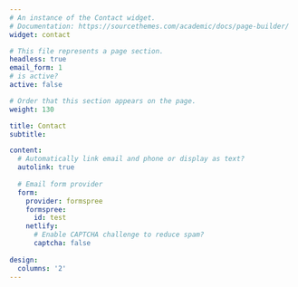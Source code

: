 ```yaml
---
# An instance of the Contact widget.
# Documentation: https://sourcethemes.com/academic/docs/page-builder/
widget: contact

# This file represents a page section.
headless: true
email_form: 1
# is active?
active: false

# Order that this section appears on the page.
weight: 130

title: Contact
subtitle:

content:
  # Automatically link email and phone or display as text?
  autolink: true
  
  # Email form provider
  form:
    provider: formspree
    formspree:
      id: test
    netlify:
      # Enable CAPTCHA challenge to reduce spam?
      captcha: false
  
design:
  columns: '2'
---
```

